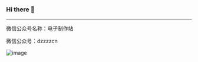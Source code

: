 ### Hi there 👋

<!--
**dzzzzcn/dzzzzcn** is a ✨ _special_ ✨ repository because its `README.md` (this file) appears on your GitHub profile.

Here are some ideas to get you started:

- 🔭 I’m currently working on ...
- 🌱 I’m currently learning ...
- 👯 I’m looking to collaborate on ...
- 🤔 I’m looking for help with ...
- 💬 Ask me about ...
- 📫 How to reach me: ...
- 😄 Pronouns: ...
- ⚡ Fun fact: ...
-->
---
微信公众号名称：电子制作站
  
  
微信公众号：dzzzzcn
   
   
![image](https://s1.ax1x.com/2022/09/06/v7ccpF.png)
